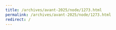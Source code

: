 ```yaml
---
title: /archives/avant-2025/node/1273.html
permalink: /archives/avant-2025/node/1273.html
redirect: /
---
```

